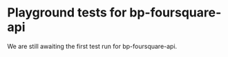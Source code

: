 # Playground tests for bp-foursquare-api
We are still awaiting the first test run for bp-foursquare-api.
